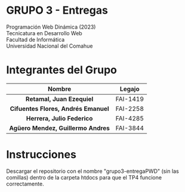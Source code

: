 # GRUPO 3 - Entregas

Programación Web Dinámica (2023)  
Tecnicatura en Desarrollo Web  
Facultad de Informática  
Universidad Nacional del Comahue  

# Integrantes del Grupo
 
| Nombre                               |  Legajo    |
|:------------------------------------:|:----------:|
| **Retamal, Juan Ezequiel**           | FAI-1419   |
| **Cifuentes Flores, Andrés Emanuel** | FAI-2258   |
| **Herrera, Julio Federico**          | FAI-4285   |
| **Agüero Mendez, Guillermo Andres**  | FAI-3844   |

# Instrucciones

Descargar el repositorio con el nombre "grupo3-entregaPWD" (sin las comillas) dentro de la carpeta htdocs para que el TP4 funcione correctamente.